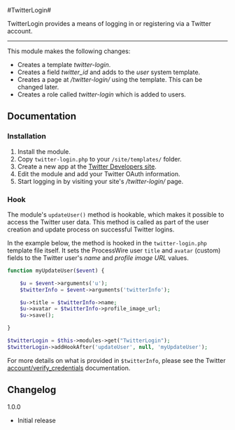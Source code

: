 #TwitterLogin#

TwitterLogin provides a means of logging in or registering via a Twitter account.

- - -

This module makes the following changes:

* Creates a template *twitter-login*.
* Creates a field *twitter_id* and adds to the *user* system template.
* Creates a page at */twitter-login/* using the template. This can be changed later.
* Creates a role called *twitter-login* which is added to users.

## Documentation ##

### Installation ###

1. Install the module.
2. Copy `twitter-login.php` to your `/site/templates/` folder.
3. Create a new app at the [Twitter Developers site](https://apps.twitter.com/).
4. Edit the module and add your Twitter OAuth information.
5. Start logging in by visiting your site's _/twitter-login/_ page.

### Hook ###

The module's `updateUser()` method is hookable, which makes it possible to access the Twitter user data.
This method is called as part of the user creation and update process on successful Twitter logins.

In the example below, the method is hooked in the `twitter-login.php` template file itself.
It sets the ProcessWire user `title` and `avatar` (custom) fields to the Twitter user's *name* and *profile image URL* values.

```php
function myUpdateUser($event) {

	$u = $event->arguments('u');
	$twitterInfo = $event->arguments('twitterInfo');

	$u->title = $twitterInfo->name;
	$u->avatar = $twitterInfo->profile_image_url;
	$u->save();

}

$twitterLogin = $this->modules->get("TwitterLogin");
$twitterLogin->addHookAfter('updateUser', null, 'myUpdateUser');
```

For more details on what is provided in `$twitterInfo`, please see the Twitter [account/verify_credentials](https://dev.twitter.com/docs/api/1/get/account/verify_credentials) documentation.

## Changelog ##

1.0.0
* Initial release